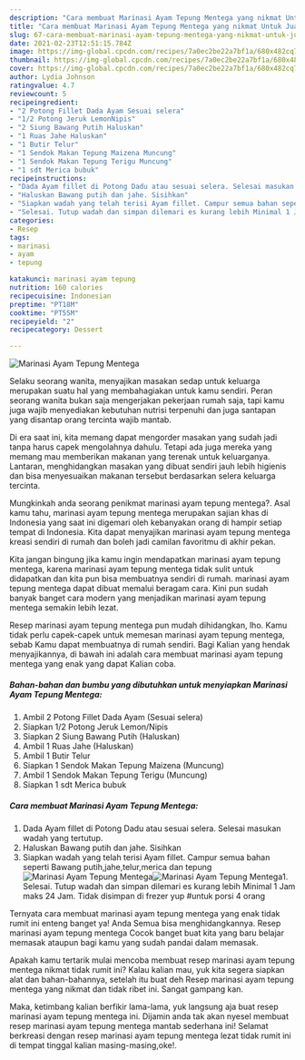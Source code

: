 ```yaml
---
description: "Cara membuat Marinasi Ayam Tepung Mentega yang nikmat Untuk Jualan"
title: "Cara membuat Marinasi Ayam Tepung Mentega yang nikmat Untuk Jualan"
slug: 67-cara-membuat-marinasi-ayam-tepung-mentega-yang-nikmat-untuk-jualan
date: 2021-02-23T12:51:15.784Z
image: https://img-global.cpcdn.com/recipes/7a0ec2be22a7bf1a/680x482cq70/marinasi-ayam-tepung-mentega-foto-resep-utama.jpg
thumbnail: https://img-global.cpcdn.com/recipes/7a0ec2be22a7bf1a/680x482cq70/marinasi-ayam-tepung-mentega-foto-resep-utama.jpg
cover: https://img-global.cpcdn.com/recipes/7a0ec2be22a7bf1a/680x482cq70/marinasi-ayam-tepung-mentega-foto-resep-utama.jpg
author: Lydia Johnson
ratingvalue: 4.7
reviewcount: 5
recipeingredient:
- "2 Potong Fillet Dada Ayam Sesuai selera"
- "1/2 Potong Jeruk LemonNipis"
- "2 Siung Bawang Putih Haluskan"
- "1 Ruas Jahe Haluskan"
- "1 Butir Telur"
- "1 Sendok Makan Tepung Maizena Muncung"
- "1 Sendok Makan Tepung Terigu Muncung"
- "1 sdt Merica bubuk"
recipeinstructions:
- "Dada Ayam fillet di Potong Dadu atau sesuai selera. Selesai masukan wadah yang tertutup."
- "Haluskan Bawang putih dan jahe. Sisihkan"
- "Siapkan wadah yang telah terisi Ayam fillet. Campur semua bahan seperti Bawang putih,jahe,telur,merica dan tepung"
- "Selesai. Tutup wadah dan simpan dilemari es kurang lebih Minimal 1 Jam maks 24 Jam. Tidak disimpan di frezer yup #untuk porsi 4 orang"
categories:
- Resep
tags:
- marinasi
- ayam
- tepung

katakunci: marinasi ayam tepung 
nutrition: 160 calories
recipecuisine: Indonesian
preptime: "PT18M"
cooktime: "PT55M"
recipeyield: "2"
recipecategory: Dessert

---
```



![Marinasi Ayam Tepung Mentega](https://img-global.cpcdn.com/recipes/7a0ec2be22a7bf1a/680x482cq70/marinasi-ayam-tepung-mentega-foto-resep-utama.jpg)

Selaku seorang wanita, menyajikan masakan sedap untuk keluarga merupakan suatu hal yang membahagiakan untuk kamu sendiri. Peran seorang  wanita bukan saja mengerjakan pekerjaan rumah saja, tapi kamu juga wajib menyediakan kebutuhan nutrisi terpenuhi dan juga santapan yang disantap orang tercinta wajib mantab.

Di era  saat ini, kita memang dapat mengorder masakan yang sudah jadi tanpa harus capek mengolahnya dahulu. Tetapi ada juga mereka yang memang mau memberikan makanan yang terenak untuk keluarganya. Lantaran, menghidangkan masakan yang dibuat sendiri jauh lebih higienis dan bisa menyesuaikan makanan tersebut berdasarkan selera keluarga tercinta. 



Mungkinkah anda seorang penikmat marinasi ayam tepung mentega?. Asal kamu tahu, marinasi ayam tepung mentega merupakan sajian khas di Indonesia yang saat ini digemari oleh kebanyakan orang di hampir setiap tempat di Indonesia. Kita dapat menyajikan marinasi ayam tepung mentega kreasi sendiri di rumah dan boleh jadi camilan favoritmu di akhir pekan.

Kita jangan bingung jika kamu ingin mendapatkan marinasi ayam tepung mentega, karena marinasi ayam tepung mentega tidak sulit untuk didapatkan dan kita pun bisa membuatnya sendiri di rumah. marinasi ayam tepung mentega dapat dibuat memalui beragam cara. Kini pun sudah banyak banget cara modern yang menjadikan marinasi ayam tepung mentega semakin lebih lezat.

Resep marinasi ayam tepung mentega pun mudah dihidangkan, lho. Kamu tidak perlu capek-capek untuk memesan marinasi ayam tepung mentega, sebab Kamu dapat membuatnya di rumah sendiri. Bagi Kalian yang hendak menyajikannya, di bawah ini adalah cara membuat marinasi ayam tepung mentega yang enak yang dapat Kalian coba.

<!--inarticleads1-->

##### Bahan-bahan dan bumbu yang dibutuhkan untuk menyiapkan Marinasi Ayam Tepung Mentega:

1. Ambil 2 Potong Fillet Dada Ayam (Sesuai selera)
1. Siapkan 1/2 Potong Jeruk Lemon/Nipis
1. Siapkan 2 Siung Bawang Putih (Haluskan)
1. Ambil 1 Ruas Jahe (Haluskan)
1. Ambil 1 Butir Telur
1. Siapkan 1 Sendok Makan Tepung Maizena (Muncung)
1. Ambil 1 Sendok Makan Tepung Terigu (Muncung)
1. Siapkan 1 sdt Merica bubuk




<!--inarticleads2-->

##### Cara membuat Marinasi Ayam Tepung Mentega:

1. Dada Ayam fillet di Potong Dadu atau sesuai selera. Selesai masukan wadah yang tertutup.
1. Haluskan Bawang putih dan jahe. Sisihkan
1. Siapkan wadah yang telah terisi Ayam fillet. Campur semua bahan seperti Bawang putih,jahe,telur,merica dan tepung
<img src="https://img-global.cpcdn.com/steps/a8708a4fc1ba6dc1/160x128cq70/marinasi-ayam-tepung-mentega-langkah-memasak-3-foto.jpg" alt="Marinasi Ayam Tepung Mentega"><img src="https://img-global.cpcdn.com/steps/f99ca52651505540/160x128cq70/marinasi-ayam-tepung-mentega-langkah-memasak-3-foto.jpg" alt="Marinasi Ayam Tepung Mentega">1. Selesai. Tutup wadah dan simpan dilemari es kurang lebih Minimal 1 Jam maks 24 Jam. Tidak disimpan di frezer yup #untuk porsi 4 orang




Ternyata cara membuat marinasi ayam tepung mentega yang enak tidak rumit ini enteng banget ya! Anda Semua bisa menghidangkannya. Resep marinasi ayam tepung mentega Cocok banget buat kita yang baru belajar memasak ataupun bagi kamu yang sudah pandai dalam memasak.

Apakah kamu tertarik mulai mencoba membuat resep marinasi ayam tepung mentega nikmat tidak rumit ini? Kalau kalian mau, yuk kita segera siapkan alat dan bahan-bahannya, setelah itu buat deh Resep marinasi ayam tepung mentega yang nikmat dan tidak ribet ini. Sangat gampang kan. 

Maka, ketimbang kalian berfikir lama-lama, yuk langsung aja buat resep marinasi ayam tepung mentega ini. Dijamin anda tak akan nyesel membuat resep marinasi ayam tepung mentega mantab sederhana ini! Selamat berkreasi dengan resep marinasi ayam tepung mentega lezat tidak rumit ini di tempat tinggal kalian masing-masing,oke!.

